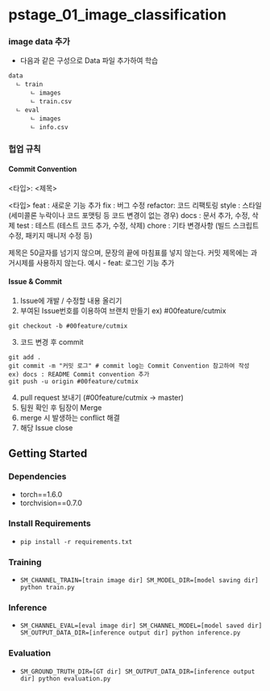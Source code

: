 # pstage_01_image_classification

### image data 추가
- 다음과 같은 구성으로 Data 파일 추가하여 학습
```
data
  ㄴ train
      ㄴ images
      ㄴ train.csv
  ㄴ eval
      ㄴ images
      ㄴ info.csv
```

### 헙업 규칙

#### Commit Convention
<타입>: <제목>

<타입>
  feat    : 새로운 기능 추가
  fix     : 버그 수정
  refactor: 코드 리팩토링
  style   : 스타일 (세미콜론 누락이나 코드 포맷팅 등 코드 변경이 없는 경우)
  docs    : 문서 추가, 수정, 삭제
  test    : 테스트 (테스트 코드 추가, 수정, 삭제)
  chore   : 기타 변경사항 (빌드 스크립트 수정, 패키지 매니저 수정 등)


제목은 50글자를 넘기지 않으며, 문장의 끝에 마침표를 넣지 않는다.
커밋 제목에는 과거시제를 사용하지 않는다.
예시 - feat: 로그인 기능 추가


#### Issue & Commit
1. Issue에 개발 / 수정할 내용 올리기
2. 부여된 Issue번호를 이용하여 브랜치 만들기   ex) #00feature/cutmix
```
git checkout -b #00feature/cutmix
```
3. 코드 변경 후 commit
```
git add .
git commit -m "커밋 로그" # commit log는 Commit Convention 참고하여 작성    ex) docs : README Commit convention 추가
git push -u origin #00feature/cutmix
```
4. pull request 보내기 (#00feature/cutmix -> master)
5. 팀원 확인 후 팀장이 Merge
6. merge 시 발생하는 conflict 해결
7. 해당 Issue close



## Getting Started    
### Dependencies
- torch==1.6.0
- torchvision==0.7.0                                                              

### Install Requirements
- `pip install -r requirements.txt`

### Training
- `SM_CHANNEL_TRAIN=[train image dir] SM_MODEL_DIR=[model saving dir] python train.py`

### Inference
- `SM_CHANNEL_EVAL=[eval image dir] SM_CHANNEL_MODEL=[model saved dir] SM_OUTPUT_DATA_DIR=[inference output dir] python inference.py`

### Evaluation
- `SM_GROUND_TRUTH_DIR=[GT dir] SM_OUTPUT_DATA_DIR=[inference output dir] python evaluation.py`
